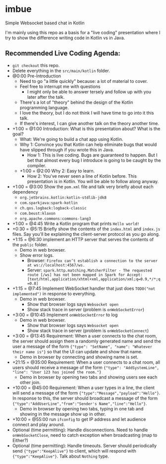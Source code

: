 # imbue
Simple Websocket based chat in Kotlin

I'm mainly using this repo as a basis for a "live coding" presentation where I try to show the difference writing code
in Kotlin vs in Java.

## Recommended Live Coding Agenda:

* `git checkout` this repo.
* Delete everything in the `src/main/kotlin` folder.
* @0:00 Pre-Introduction
    * Need to go "a little quickly" because: a lot of material to cover.
    * Feel free to interrupt me with questions
      * I might only be able to answer tersely and follow up with you later after the talk.
    * There's a lot of "theory" behind the design of the Kotlin programming language.
    * I love the theory, but I do not think I will have time to go into it this talk.
    * If there's interest, I can give another talk on the theory another time.
* +1:00 = @1:00 Introduction: What is this presentation about? What is the goal?
    * What: We're going to build a chat app using Kotlin.
    * Why 1: Convince you that Kotlin can help eliminate bugs that would have slipped through if you wrote this in Java.
      * How 1: This is live coding. Bugs are guaranteed to happen. But I bet that almost every bug I introduce is going
        to be caught by the compiler.
    * +1:00 = @2:00 Why 2: Easy to learn.
      * How 2: You've never seen a line of Kotlin before. This presentation is in Kotlin. You will be able to follow
        along anyway.  
* +1:00 = @3:00 Show the `pom.xml` file and talk very briefly about each dependency
  * `org.jetbrains.kotlin:kotlin-stdlib-jdk8` 
  * `com.sparkjava:spark-kotlin`
  * `ch.qos.logback:logback-classic`
  * `com.beust:klaxon`
  * `org.apache.commons:commons-lang3`
* +1:00 = @4:45 Write a Kotlin program that prints `Hello world!`
* +0:30 = @5:15 Briefly show the contents of the `index.html` and `index.js` files. Say you'll be explaining the client-server
  protocol as you go along.
* +1:15 = @6:30 implement an HTTP server that serves the contents of the `public` folder.
  * Demo in web browser.
  * Show error logs.
    * Browser: `Firefox can’t establish a connection to the server at ws://localhost:4567/ws.`
    * Server: `spark.http.matching.MatcherFilter - The requested route [/ws] has not been mapped in Spark for Accept: [text/html,application/xhtml+xml,application/xml;q=0.9,*/*;q=0.8]`
* +1:15 = @7:45 Implement WebSocket handler that just does `TODO("not implemented")` in response to everything.
  * Demo in web browser.
    * Show that browser logs says `Websocket open`
    * Show stack trace in server (problem is `onWebSocketError`)
* +3:00 = @10:45 Implement `onWebSocketError` to log
  * Demo in web browser.
    * Show that browser logs says `Websocket open`
    * Show stack trace in server (problem is `onWebSocketConnect`)
* +3:00 = @13:45 Requirement: When a user connects to the chat room, the server should assign them a randomly generated name and
  send the user a message of the form `{"type": "SetName", "name": "Whatever their name is"}` so that the UI can update and show
  that name.
  * Demo in browser by connecting and showing name is set.
* +21:15 = @35:00 Requirement: When a user connects to a chat room, all users should receive a message of the form
  `{"type": "AddSystemLine", "line": "User 123 has joined the room."}`
  * Demo in browser by opening two tabs and showing users see each other join.
* +10:00 = @45:00  Requirement: When a user types in a line, the client will send a message of the form
  `{"type":"Message","payload":"Hello"}`. In response to this, the server should broadcast a message of the form
  `{"type":"AddUserLine","from":"Sender's Name","line":"Hello"}`.
  * Demo in browser by opening two tabs, typing in one tab and showing in the message show up in other.
* +10:00 = @55:00 run `ifconfig` to get IP address and let audience connect and play around.
* Optional (time permitting): Handle disconnections. Need to handle `onWebSocketClose`, need to catch exception when
  broadcasting (map to Either?)
* Optional (time permitting): Handle timeouts. Server should periodically send `{"type":"KeepAlive"}` to client, which
  will respond with `{"type":"KeepAlive"}`. Talk about `Nothing` type.